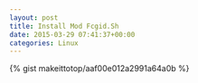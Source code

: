 ```yaml
---
layout: post                                                                                                              
title: Install Mod Fcgid.Sh                                                                                                                       
date: 2015-03-29 07:41:37+00:00                                                                                                                        
categories: Linux                                                                                                                
---                                                                                                                              
```


{% gist makeittotop/aaf00e012a2991a64a0b %}                                                                                                           

